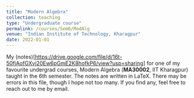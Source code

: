 ```yaml
---
title: "Modern Algebra"
collection: teaching
type: "Undergraduate course"
permalink: /courses/Sem6/ModAlg
venue: "Indian Institute of Technology, Kharagpur"
date: 2022-01-01
---
```


My (notes)[https://drive.google.com/file/d/16t-50fjAofGXvj20Ew6pGmE2K8hofkP6/view?usp=sharing] for one of my favourite undergrad courses, Modern Algebra (**MA30002**, IIT Kharagpur) taught in the 6th semester. The notes are written in LaTeX. There may be errors in this file, though I hope not too many. If you find any, feel free to reach out to me by email.